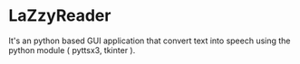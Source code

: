 # LaZzyReader
It's an python based GUI application that convert text into speech using the python module ( pyttsx3, tkinter ).
